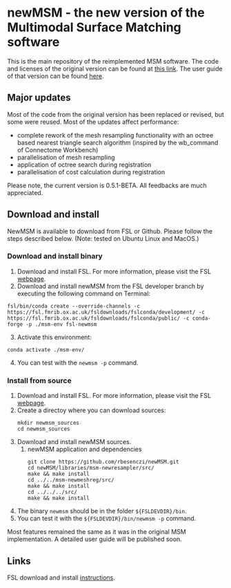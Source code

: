 # newMSM - the new version of the Multimodal Surface Matching software

This is the main repository of the reimplemented MSM software. The code and licenses of the original version can be found at [this link](https://github.com/ecr05/MSM_HOCR). The user guide of that version can be found [here](https://fsl.fmrib.ox.ac.uk/fsl/fslwiki/MSM).

## Major updates

Most of the code from the original version has been replaced or revised, but some were reused. Most of the updates affect performance:
 - complete rework of the mesh resampling functionality with an octree based nearest triangle search algorithm (inspired by the wb_command of Connectome Workbench)
 - parallelisation of mesh resampling
 - application of octree search during registration
 - parallelisation of cost calculation during registration

Please note, the current version is 0.5.1-BETA. All feedbacks are much appreciated.

## Download and install
NewMSM is available to download from FSL or Github. Please follow the steps described below. (Note: tested on Ubuntu Linux and MacOS.)

### Download and install binary

1. Download and install FSL. For more information, please visit the FSL [webpage](https://fsl.fmrib.ox.ac.uk/fsl/fslwiki/).
2. Download and install newMSM from the FSL developer branch by executing the following command on Terminal:
```console
fsl/bin/conda create --override-channels -c https://fsl.fmrib.ox.ac.uk/fsldownloads/fslconda/development/ -c https://fsl.fmrib.ox.ac.uk/fsldownloads/fslconda/public/ -c conda-forge -p ./msm-env fsl-newmsm
```
3. Activate this environment:
```console
conda activate ./msm-env/
```
4. You can test with the `newmsm -p` command.

### Install from source

1. Download and install FSL. For more information, please visit the FSL [webpage](https://fsl.fmrib.ox.ac.uk/fsl/fslwiki/).
2. Create a directoy where you can download sources:
    ```console
    mkdir newmsm_sources
    cd newmsm_sources
    ```
3. Download and install newMSM sources.
    1. newMSM application and dependencies
        ```console
        git clone https://github.com/rbesenczi/newMSM.git
        cd newMSM/libraries/msm-newresampler/src/
        make && make install
        cd ../../msm-newmeshreg/src/
        make && make install
        cd ../../../src/
        make && make install
        ```
3. The binary `newmsm` should be in the folder `${FSLDEVDIR}/bin`.
4. You can test it with the `${FSLDEVDIR}/bin/newmsm -p` command.

Most features remained the same as it was in the original MSM implementation. A detailed user guide will be published soon.

## Links

FSL download and install [instructions](https://fsl.fmrib.ox.ac.uk/fsl/fslwiki/FslInstallation).
